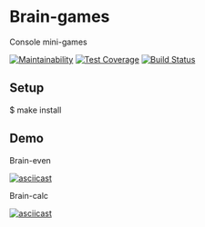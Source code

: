 # Brain-games
Console mini-games

[![Maintainability](https://api.codeclimate.com/v1/badges/cbeff90d7610b34dda6e/maintainability)](https://codeclimate.com/github/aleksey-ilin/project-lvl1-s364/maintainability) [![Test Coverage](https://api.codeclimate.com/v1/badges/cbeff90d7610b34dda6e/test_coverage)](https://codeclimate.com/github/aleksey-ilin/project-lvl1-s364/test_coverage) [![Build Status](https://travis-ci.com/aleksey-ilin/project-lvl1-s364.svg?branch=master)](https://travis-ci.com/aleksey-ilin/project-lvl1-s364)
## Setup
$ make install
## Demo
Brain-even

[![asciicast](https://asciinema.org/a/jFa4LnLDqf9hcnfjGuymDIhHK.png)](https://asciinema.org/a/jFa4LnLDqf9hcnfjGuymDIhHK)

Brain-calc

[![asciicast](https://asciinema.org/a/tyutJ5dzwagd4dquqeyzSEdAo.png)](https://asciinema.org/a/tyutJ5dzwagd4dquqeyzSEdAo)
